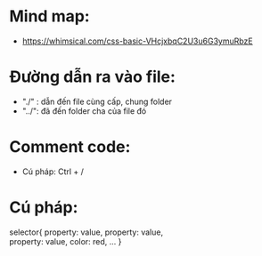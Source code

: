 # Mind map:
- https://whimsical.com/css-basic-VHcjxbqC2U3u6G3ymuRbzE

# Đường dẫn ra vào file:
- "./" : dẫn đến file cùng cấp, chung folder
- "../": đã đến folder cha của file đó

# Comment code:
- Cú pháp:  Ctrl + /

# Cú pháp:
selector{
    property: value,
    property: value,    
    property: value,
    color: red,
    ...
}
